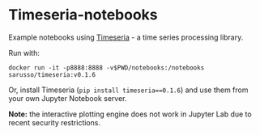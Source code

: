 # Timeseria-notebooks
Example notebooks using [Timeseria](https://github.com/sarusso/Timeseria)  - a time series processing library.

Run with:

    docker run -it -p8888:8888 -v$PWD/notebooks:/notebooks sarusso/timeseria:v0.1.6


Or, install Timeseria (`pip install timeseria==0.1.6`) and use them from your own Jupyter Notebook server.

**Note:** the interactive plotting engine does not work in Jupyter Lab due to recent security restrictions.
